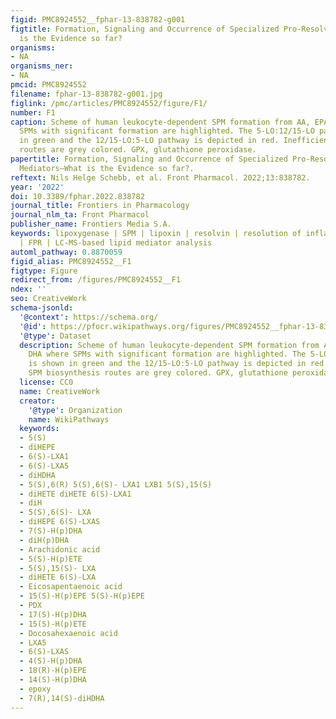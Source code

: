 ```yaml
---
figid: PMC8924552__fphar-13-838782-g001
figtitle: Formation, Signaling and Occurrence of Specialized Pro-Resolving Lipid Mediators—What
  is the Evidence so far?
organisms:
- NA
organisms_ner:
- NA
pmcid: PMC8924552
filename: fphar-13-838782-g001.jpg
figlink: /pmc/articles/PMC8924552/figure/F1/
number: F1
caption: Scheme of human leukocyte-dependent SPM formation from AA, EPA and DHA where
  SPMs with significant formation are highlighted. The 5-LO:12/15-LO pathway is shown
  in green and the 12/15-LO:5-LO pathway is depicted in red. Inefficient SPM biosynthesis
  routes are grey colored. GPX, glutathione peroxidase.
papertitle: Formation, Signaling and Occurrence of Specialized Pro-Resolving Lipid
  Mediators—What is the Evidence so far?.
reftext: Nils Helge Schebb, et al. Front Pharmacol. 2022;13:838782.
year: '2022'
doi: 10.3389/fphar.2022.838782
journal_title: Frontiers in Pharmacology
journal_nlm_ta: Front Pharmacol
publisher_name: Frontiers Media S.A.
keywords: lipoxygenase | SPM | lipoxin | resolvin | resolution of inflammation | leukotriene
  | FPR | LC-MS-based lipid mediator analysis
automl_pathway: 0.8870059
figid_alias: PMC8924552__F1
figtype: Figure
redirect_from: /figures/PMC8924552__F1
ndex: ''
seo: CreativeWork
schema-jsonld:
  '@context': https://schema.org/
  '@id': https://pfocr.wikipathways.org/figures/PMC8924552__fphar-13-838782-g001.html
  '@type': Dataset
  description: Scheme of human leukocyte-dependent SPM formation from AA, EPA and
    DHA where SPMs with significant formation are highlighted. The 5-LO:12/15-LO pathway
    is shown in green and the 12/15-LO:5-LO pathway is depicted in red. Inefficient
    SPM biosynthesis routes are grey colored. GPX, glutathione peroxidase.
  license: CC0
  name: CreativeWork
  creator:
    '@type': Organization
    name: WikiPathways
  keywords:
  - 5(S)
  - diHEPE
  - 6(S)-LXA1
  - 6(S)-LXA5
  - diHDHA
  - 5(S),6(R) 5(S),6(S)- LXA1 LXB1 5(S),15(S)
  - diHETE diHETE 6(S)-LXA1
  - diH
  - 5(S),6(S)- LXA
  - diHEPE 6(S)-LXAS
  - 7(S)-H(p)DHA
  - diH(p)DHA
  - Arachidonic acid
  - 5(S)-H(p)ETE
  - 5(S),15(S)- LXA
  - diHETE 6(S)-LXA
  - Eicosapentaenoic acid
  - 15(S)-H(p)EPE 5(S)-H(p)EPE
  - PDX
  - 17(S)-H(p)DHA
  - 15(S)-H(p)ETE
  - Docosahexaenoic acid
  - LXA5
  - 6(S)-LXAS
  - 4(S)-H(p)DHA
  - 18(R)-H(p)EPE
  - 14(S)-H(p)DHA
  - epoxy
  - 7(R),14(S)-diHDHA
---
```

